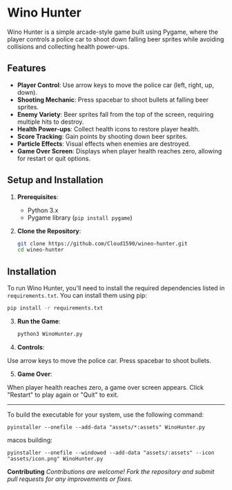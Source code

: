 # Wino Hunter

Wino Hunter is a simple arcade-style game built using Pygame, where the player controls a police car to shoot down falling beer sprites while avoiding collisions and collecting health power-ups.

## Features

- **Player Control**: Use arrow keys to move the police car (left, right, up, down).
- **Shooting Mechanic**: Press spacebar to shoot bullets at falling beer sprites.
- **Enemy Variety**: Beer sprites fall from the top of the screen, requiring multiple hits to destroy.
- **Health Power-ups**: Collect health icons to restore player health.
- **Score Tracking**: Gain points by shooting down beer sprites.
- **Particle Effects**: Visual effects when enemies are destroyed.
- **Game Over Screen**: Displays when player health reaches zero, allowing for restart or quit options.

## Setup and Installation

1. **Prerequisites**:
   - Python 3.x
   - Pygame library (`pip install pygame`)

2. **Clone the Repository**:
   ```bash
   git clone https://github.com/Cloud1590/wineo-hunter.git
   cd wineo-hunter

## Installation

To run Wino Hunter, you'll need to install the required dependencies listed in `requirements.txt`. You can install them using pip:

```bash
pip install -r requirements.txt
```
   
3. **Run the Game**:
   ```bash
   python3 WinoHunter.py
   
4. **Controls**:

Use arrow keys to move the police car.
Press spacebar to shoot bullets.

5. **Game Over**:

When player health reaches zero, a game over screen appears.
Click "Restart" to play again or "Quit" to exit.

---------------------------------------------------------------
To build the executable for your system, use the following command:
```
pyinstaller --onefile --add-data "assets/*:assets" WinoHunter.py
```

macos building:
```
pyinstaller --onefile --windowed --add-data "assets/:assets" --icon "assets/icon.png" WinoHunter.py
```

**Contributing**
*Contributions are welcome! Fork the repository and submit pull requests for any improvements or fixes.*


